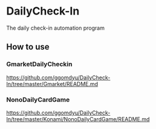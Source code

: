 # DailyCheck-In
The daily check-in automation program

## How to use
### GmarketDailyCheckin
https://github.com/ggomdyu/DailyCheck-In/tree/master/Gmarket/README.md

### NonoDailyCardGame
https://github.com/ggomdyu/DailyCheck-In/tree/master/Konami/NonoDailyCardGame/README.md
